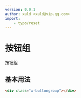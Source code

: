 ```yaml
---
version: 0.0.1
author: xuld <xuld@vip.qq.com>
import:
    - typo/reset
---
```

# 按钮组
按钮组

## 基本用法

```html demo
<div class="x-buttongroup"></div>
```
